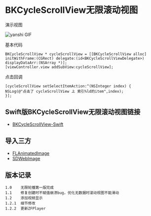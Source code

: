 # BKCycleScrollView无限滚动视图

演示视图

![yanshi GIF](https://github.com/FOREVERIDIOT/BKCycleScrollView/blob/master/Images/yanshi.gif)

基本代码
```objc
BKCycleScrollView * cycleScrollView = [[BKCycleScrollView alloc] initWithFrame:(CGRect) delegate:(id<BKCycleScrollViewDelegate>) displayDataArr:(NSArray *)];
[viewController.view addSubView:cycleScrollView];
```
点击回调
```objc
[cycleScrollView setSelectItemAction:^(NSInteger index) {
NSLog(@"点击了 cycleScrollView 上 索引%ld的item",index);
}];
```

## Swift版BKCycleScrollView无限滚动视图链接
- [BKCycleScrollView-Swift](https://github.com/FOREVERIDIOT/BKCycleScrollView-Swift)

## 导入三方
- [FLAnimatedImage](https://github.com/Flipboard/FLAnimatedImage)
- [SDWebImage](https://github.com/rs/SDWebImage)

## 版本记录
    1.0    无限轮播第一版完成
    1.1    修复创建时不赋值崩溃bug，优化无数据时滚动视图不能滑动
    1.2    添加视频显示
    1.2.1  细节修改
    1.2.2  更新ZFPlayer
